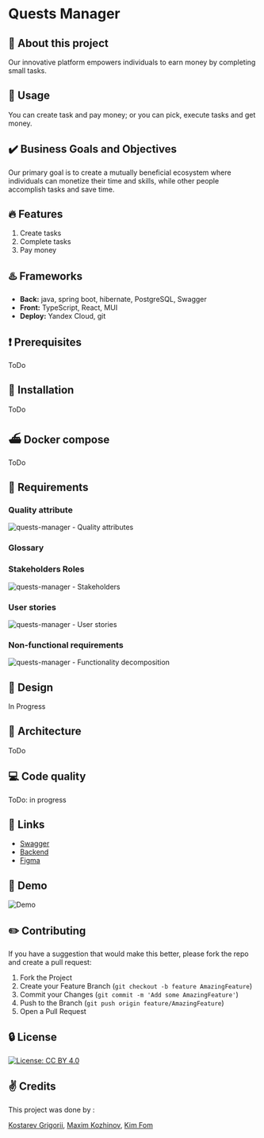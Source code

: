 # Quests Manager

## :wave: About this project

Our innovative platform empowers individuals to earn money by completing small tasks.

## :game_die: Usage

You can create task and pay money; or you can pick, execute tasks and get money.

## :heavy_check_mark: Business Goals and Objectives

Our primary goal is to create a mutually beneficial ecosystem where individuals can monetize their time and skills, while other people accomplish tasks and save time.

## :fire: Features

1. Create tasks
2. Complete tasks
3. Pay money

## :hotsprings: Frameworks
- **Back:** java, spring boot, hibernate, PostgreSQL, Swagger
- **Front:** TypeScript, React, MUI
- **Deploy:** Yandex Cloud, git

## :heavy_exclamation_mark: Prerequisites

ToDo

## :wrench: Installation

ToDo

## :ferry: Docker compose

ToDo

## :bookmark_tabs: Requirements

### Quality attribute

![quests-manager - Quality attributes](https://github.com/Maxkoz777/quests-manager/assets/54961113/08f5af41-65f0-405b-9d15-bddebad4a071)

### Glossary

### Stakeholders Roles

![quests-manager - Stakeholders](https://github.com/Maxkoz777/quests-manager/assets/54961113/8484084e-0f32-4b06-acfb-8d047cbf46a7)

### User stories

![quests-manager - User stories](https://github.com/Maxkoz777/quests-manager/assets/54961113/c59d8c5f-f78b-4d9a-866a-fd93c3110829)

### Non-functional requirements

![quests-manager - Functionality decomposition](https://github.com/Maxkoz777/quests-manager/assets/54961113/8a4495b2-a2ab-4878-a019-9eb3241234a1)


## :art: Design

In Progress

## :hammer: Architecture

ToDo

## :computer: Code quality

ToDo: in progress

## :link: Links
- [Swagger]()
- [Backend]()
- [Figma](https://www.figma.com/file/iJMwEqlGgj2MKRnQxkD9uK/Quests-Web-App-Design-Board?type=design&node-id=0%3A1&mode=design&t=LGLLjfQcIsUiKLlX-1)

## :movie_camera: Demo

![Demo]()

## :pencil2: Contributing
If you have a suggestion that would make this better, please fork the repo and create a pull request:

1. Fork the Project
2. Create your Feature Branch (`git checkout -b feature AmazingFeature`)
3. Commit your Changes (`git commit -m 'Add some AmazingFeature'`)
4. Push to the Branch (`git push origin feature/AmazingFeature`)
5. Open a Pull Request

## :lock: License
[![License: CC BY 4.0](https://img.shields.io/badge/License-CC_BY_4.0-lightgrey.svg)](https://creativecommons.org/licenses/by/4.0/)

## :v: Credits
This project was done by :

[Kostarev Grigorii](https://github.com/none-word), [Maxim Kozhinov](https://github.com/Maxkoz777), [Kim Fom](https://github.com/kimfom01)
